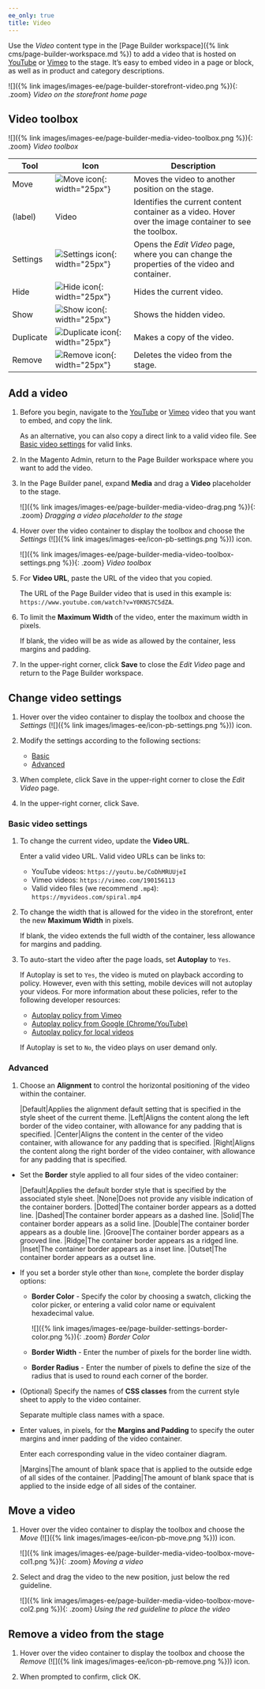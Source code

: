 ```yaml
---
ee_only: true
title: Video
---
```


Use the _Video_ content type in the [Page Builder workspace]({% link cms/page-builder-workspace.md %}) to add a video that is hosted on [YouTube][1] or [Vimeo][2] to the stage. It’s easy to embed video in a page or block, as well as in product and category descriptions.

![]({% link images/images-ee/page-builder-storefront-video.png %}){: .zoom}
_Video on the storefront home page_

## Video toolbox

![]({% link images/images-ee/page-builder-media-video-toolbox.png %}){: .zoom}
_Video toolbox_

|Tool|Icon|Description|
|--- |--- |--- |
|Move|![Move icon]({{site.baseurl}}/images/images-ee/icon-pb-move.png){: width="25px"}|Moves the video to another position on the stage.|
|(label)|Video|Identifies the current content container as a video. Hover over the image container to see the toolbox.|
|Settings|![Settings icon]({{site.baseurl}}/images/images-ee/icon-pb-settings.png){: width="25px"}|Opens the _Edit Video_ page, where you can change the properties of the video and container.|
|Hide|![Hide icon]({{site.baseurl}}/images/images-ee/icon-pb-hide.png){: width="25px"}|Hides the current video.|
|Show|![Show icon]({{site.baseurl}}/images/images-ee/icon-pb-show.png){: width="25px"}|Shows the  hidden video.|
|Duplicate|![Duplicate icon]({{site.baseurl}}/images/images-ee/icon-pb-duplicate.png){: width="25px"}|Makes a copy of the video.|
|Remove|![Remove icon]({{site.baseurl}}/images/images-ee/icon-pb-remove.png){: width="25px"}|Deletes the video from the stage.|

## Add a video

1. Before you begin, navigate to the [YouTube][1] or [Vimeo][2] video that you want to embed, and copy the link.

   As an alternative, you can also copy a direct link to a valid video file. See [Basic video settings](#basic-video-settings) for valid links.

1. In the Magento Admin, return to the Page Builder workspace where you want to add the video.

1. In the Page Builder panel, expand **Media** and drag a **Video** placeholder to the stage.

   ![]({% link images/images-ee/page-builder-media-video-drag.png %}){: .zoom}
   _Dragging a video placeholder to the stage_

1. Hover over the video container to display the toolbox and choose the _Settings_ (![]({% link images/images-ee/icon-pb-settings.png %})) icon.

   ![]({% link images/images-ee/page-builder-media-video-toolbox-settings.png %}){: .zoom}
   _Video toolbox_

1. For **Video URL**, paste the URL of the video that you copied.

   The URL of the Page Builder video that is used in this example is: `https://www.youtube.com/watch?v=Y0KNS7C5dZA`.

1. To limit the **Maximum Width** of the video, enter the maximum width in pixels.

   If blank, the video will be as wide as allowed by the container, less margins and padding.

1. In the upper-right corner, click **Save** to close the _Edit Video_ page and return to the Page Builder workspace.

## Change video settings

1. Hover over the video container to display the toolbox and choose the _Settings_ (![]({% link images/images-ee/icon-pb-settings.png %})) icon.

1. Modify the settings according to the following sections:

   - [Basic](#basic-video-settings)
   - [Advanced](#advanced)

1. When complete, click <span class="btn">Save</span> in the upper-right corner to close the _Edit Video_ page.

1. In the upper-right corner, click <span class="btn">Save</span>.

### Basic video settings

1. To change the current video, update the **Video URL**.

   Enter a valid video URL. Valid video URLs can be links to:

   - YouTube videos: `https://youtu.be/CoDhMRUUjeI`
   - Vimeo videos: `https://vimeo.com/190156113`
   - Valid video files (we recommend `.mp4`): `https://myvideos.com/spiral.mp4`

1. To change the width that is allowed for the video in the storefront, enter the new **Maximum Width** in pixels.

   If blank, the video extends the full width of the container, less allowance for margins and padding.

1. To auto-start the video after the page loads, set **Autoplay** to `Yes`.

   If Autoplay is set to `Yes`, the video is muted on playback according to policy. However, even with this setting, mobile devices will not autoplay your videos. For more information about these policies, refer to the following developer resources:

   - [Autoplay policy from Vimeo](https://vimeo.zendesk.com/hc/en-us/articles/115004485728-Autoplaying-and-looping-embedded-videos)
   - [Autoplay policy from Google (Chrome/YouTube)](https://developers.google.com/web/updates/2017/09/autoplay-policy-changes)
   - [Autoplay policy for local videos](https://developer.mozilla.org/en-US/docs/Web/Media/Autoplay_guide)

   If Autoplay is set to `No`, the video plays on user demand only.

### Advanced

1. Choose an **Alignment** to control the horizontal positioning of the video within the container.

   |Default|Applies the alignment default setting that is specified in the style sheet of the current theme.
   |Left|Aligns the content along the left border of the video container, with allowance for any padding that is specified.
   |Center|Aligns the content in the center of the video container, with allowance for any padding that is specified.
   |Right|Aligns the content along the right border of the video container, with allowance for any padding that is specified.

- Set the **Border** style applied to all four sides of the video container:

   |Default|Applies the default border style that is specified by the associated style sheet.
   |None|Does not provide any visible indication of the container borders.
   |Dotted|The container border appears as a dotted line.
   |Dashed|The container border appears as a dashed line.
   |Solid|The container border appears as a solid line.
   |Double|The container border appears as a double line.
   |Groove|The container border appears as a grooved line.
   |Ridge|The container border appears as a ridged line.
   |Inset|The container border appears as a inset line.
   |Outset|The container border appears as a outset line.

- If you set a border style other than `None`, complete the border display options:

   - **Border Color** - Specify the color by choosing a swatch, clicking the color picker, or entering a valid color name or equivalent hexadecimal value.

      ![]({% link images/images-ee/page-builder-settings-border-color.png %}){: .zoom}
      _Border Color_

   - **Border Width** - Enter the number of pixels for the border line width.

   - **Border Radius** - Enter the number of pixels to define the size of the radius that is used to round each corner of the border.

- (Optional) Specify the names of **CSS classes** from the current style sheet to apply to the video container.

   Separate multiple class names with a space.

- Enter values, in pixels, for the **Margins and Padding** to specify the outer margins and inner padding of the video container.

   Enter each corresponding value in the video container diagram.

   |Margins|The amount of blank space that is applied to the outside edge of all sides of the container.
   |Padding|The amount of blank space that is applied to the inside edge of all sides of the container.

## Move a video

1. Hover over the video container to display the toolbox and choose the _Move_ (![]({% link images/images-ee/icon-pb-move.png %})) icon.

   ![]({% link images/images-ee/page-builder-media-video-toolbox-move-col1.png %}){: .zoom}
   _Moving a video_

1. Select and drag the video to the new position, just below the red guideline.

   ![]({% link images/images-ee/page-builder-media-video-toolbox-move-col2.png %}){: .zoom}
   _Using the red guideline to place the video_

## Remove a video from the stage

1. Hover over the video container to display the toolbox and choose the _Remove_ (![]({% link images/images-ee/icon-pb-remove.png %})) icon.

1. When prompted to confirm, click <span class="btn">OK</span>.

[1]: https://www.youtube.com/
[2]: https://vimeo.com/
